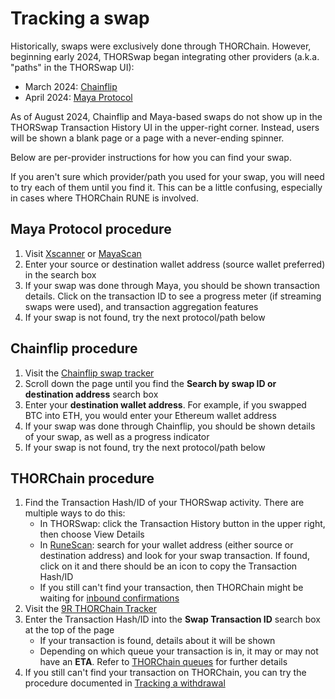 # Tracking a swap

Historically, swaps were exclusively done through THORChain.  However,
beginning early 2024, THORSwap began integrating other providers
(a.k.a. "paths" in the THORSwap UI):

- March 2024: [Chainflip][1]
- April 2024: [Maya Protocol][2]

<div class="warning">
As of August 2024, Chainflip and Maya-based swaps do not show up in the
THORSwap Transaction History UI in the upper-right corner.  Instead, users will
be shown a blank page or a page with a never-ending spinner.
</div>

Below are per-provider instructions for how you can find your swap.

If you aren't sure which provider/path you used for your swap, you will
need to try each of them until you find it.  This can be a little confusing,
especially in cases where THORChain RUNE is involved.

## Maya Protocol procedure

1. Visit [Xscanner] or [MayaScan]
1. Enter your source or destination wallet address (source wallet preferred) in the search box
1. If your swap was done through Maya, you should be shown transaction details.  Click on the transaction ID to see a progress meter (if streaming swaps were used), and transaction aggregation features
1. If your swap is not found, try the next protocol/path below

## Chainflip procedure

1. Visit the [Chainflip swap tracker]
1. Scroll down the page until you find the **Search by swap ID or destination address** search box
1. Enter your **destination wallet address**.  For example, if you swapped BTC into ETH, you would enter your Ethereum wallet address
1. If your swap was done through Chainflip, you should be shown details of your swap, as well as a progress indicator
1. If your swap is not found, try the next protocol/path below

## THORChain procedure

1. Find the Transaction Hash/ID of your THORSwap activity.  There are multiple ways to do this:
   - In THORSwap: click the Transaction History button in the upper right, then choose View Details
   - In [RuneScan]: search for your wallet address (either source or destination address) and look for your swap transaction.  If found, click on it and there should be an icon to copy the Transaction Hash/ID
   - If you still can't find your transaction, then THORChain might be waiting for [inbound confirmations](../thorchain/inbound-confirmations.md)
1. Visit the [9R THORChain Tracker]
1. Enter the Transaction Hash/ID into the **Swap Transaction ID** search box at the top of the page
   - If your transaction is found, details about it will be shown
   - Depending on which queue your transaction is in, it may or may not have an **ETA**.  Refer to [THORChain queues](../thorchain/queues.md) for further details
1. If you still can't find your transaction on THORChain, you can try the procedure documented in [Tracking a withdrawal](tracking-a-withdrawal.md)

[1]: https://thorswap.medium.com/cross-chain-made-easy-thorswap-integrates-chainflip-liquidity-network-3894d24db1b8
[2]: https://thorswap.medium.com/seamless-cross-chain-trading-thorswap-welcomes-maya-protocol-ba89b918b879
[9R THORChain Tracker]: https://track.ninerealms.com/
[Chainflip swap tracker]: https://scan.chainflip.io/swaps
[MayaScan]: https://www.mayascan.org/
[RuneScan]: https://runescan.io/
[Xscanner]: https://www.xscanner.org/
